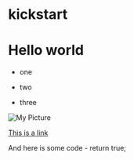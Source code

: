 # kickstart

Hello world
===========

- one
* two
+ three

![My Picture](/Users/reutsa/Downloads/geek-girl-vector-character_62-1932.jpg)

[This is a link](http://www.wix.com)

And here is some code - 
	return true;
